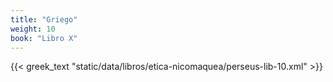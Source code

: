 ```yaml
---
title: "Griego"
weight: 10
book: "Libro X"
---
```

{{< greek_text "static/data/libros/etica-nicomaquea/perseus-lib-10.xml" >}}